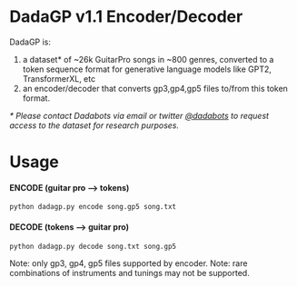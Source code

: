 # DadaGP v1.1 Encoder/Decoder
DadaGP is:

1. a dataset* of ~26k GuitarPro songs in ~800 genres, converted to a token sequence format for generative language models like GPT2, TransformerXL, etc
2. an encoder/decoder that converts gp3,gp4,gp5 files to/from this token format.

*\* Please contact Dadabots via email or twitter [@dadabots](http://twitter.com/dadabots) to request access to the dataset for research purposes.*

# Usage

#### ENCODE (guitar pro --> tokens)
`python dadagp.py encode song.gp5 song.txt`

#### DECODE (tokens --> guitar pro)
`python dadagp.py decode song.txt song.gp5`

Note: only gp3, gp4, gp5 files supported by encoder.
Note: rare combinations of instruments and tunings may not be supported.

